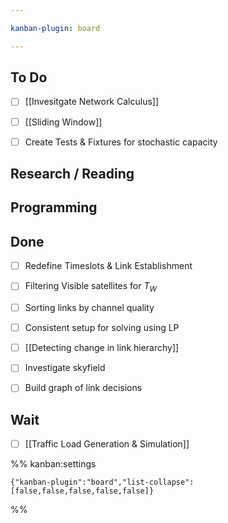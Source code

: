 ```yaml
---

kanban-plugin: board

---
```


## To Do

- [ ] [[Invesitgate Network Calculus]]
- [ ] [[Sliding Window]]
- [ ] Create Tests & Fixtures for stochastic capacity


## Research / Reading



## Programming



## Done

- [ ] Redefine Timeslots & Link Establishment
- [ ] Filtering Visible satellites for $T_W$
- [ ] Sorting links by channel quality
- [ ] Consistent setup for solving using LP
- [ ] [[Detecting change in link hierarchy]]
- [ ] Investigate skyfield
- [ ] Build graph of link decisions


## Wait

- [ ] [[Traffic Load Generation & Simulation]]




%% kanban:settings
```
{"kanban-plugin":"board","list-collapse":[false,false,false,false,false]}
```
%%